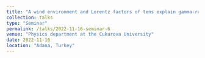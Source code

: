 ```yaml
---
title: "A wind environment and Lorentz factors of tens explain gamma-ray bursts X-ray plateau phase"
collection: talks
type: "Seminar"
permalink: /talks/2022-11-16-seminar-6
venue: "Physics department at the Cukurova University"
date: 2022-11-16
location: "Adana, Turkey"
---
```



